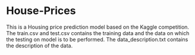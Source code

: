 # House-Prices
This is a Housing price prediction model based on the Kaggle competition.
The train.csv and test.csv contains the training data and the data on which the testing on model is to be performed.
The data_description.txt contains the description of the data.
